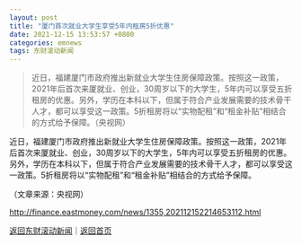```yaml
---
layout: post
title: "厦门首次就业大学生享受5年内租房5折优惠"
date: 2021-12-15 13:53:57 +0800
categories: emnews
tags: 东财滚动新闻
---
```

> 近日，福建厦门市政府推出新就业大学生住房保障政策。按照这一政策，2021年后首次来厦就业、创业，30周岁以下的大学生，5年内可以享受五折租房的优惠。另外，学历在本科以下，但属于符合产业发展需要的技术骨干人才，都可以享受这一政策。5折租房将以“实物配租”和“租金补贴”相结合的方式给予保障。（央视网）

<p>近日，福建厦门市政府推出新就业大学生住房保障政策。按照这一政策，2021年后首次来厦就业、创业，30周岁以下的大学生，5年内可以享受五折租房的优惠。另外，学历在本科以下，但属于符合产业发展需要的技术骨干人才，都可以享受这一政策。5折租房将以“实物配租”和“租金补贴”相结合的方式给予保障。 </p><p class="em_media">（文章来源：央视网）</p>

<http://finance.eastmoney.com/news/1355,202112152214653112.html>

[返回东财滚动新闻](//finews.withounder.com/emnews/)｜[返回首页](//finews.withounder.com/)
